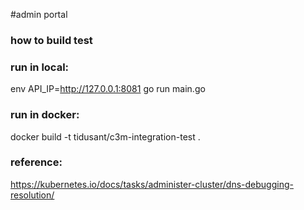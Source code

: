 #admin portal

### how to build test


### run in local:

env API_IP=http://127.0.0.1:8081 go run main.go 

### run in docker:
docker build -t tidusant/c3m-integration-test . 

### reference:
https://kubernetes.io/docs/tasks/administer-cluster/dns-debugging-resolution/

